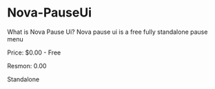 # Nova-PauseUi

What is Nova Pause Ui? Nova pause ui is a free fully standalone pause menu

Price: $0.00 - Free

Resmon: 0.00

Standalone
